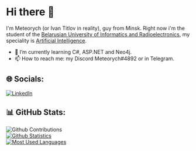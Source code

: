 # Hi there 👋

I'm Meteorych (or Ivan Titlov in reality), guy from Minsk. Right now i'm the student of the [Belarusian University of Informatics and Radioelectronics](https://www.bsuir.by/en/), my speciality is [Artificial Intelligence](https://www.bsuir.by/en/academic-department-of-intelligent-information-technologies).

- 🌱 I’m currently learning С#, ASP.NET and Neo4j.
- 📫 How to reach me: my Discord Meteorych#4892 or in Telegram.

## 🌐 Socials:

[![LinkedIn](https://img.shields.io/badge/LinkedIn-%230077B5.svg?logo=linkedin&logoColor=white)](https://www.linkedin.com/in/ivan-titlov-9b8127268/) 

## 📊 GitHub Stats:

![Github Contributions](https://github-readme-streak-stats.herokuapp.com/?user=Meteorych&theme=dark&include_all_commits)<br/>
[![Github Statistics](https://github-readme-stats.vercel.app/api?username=Meteorych)](https://github.com/Meteorych/github-readme-stats)<br>
[![Most Used Languages](https://github-readme-stats.vercel.app/api/top-langs/?username=Meteorych&exclude_repo=LOIS1Lab)](https://github.com/Meteorych/github-readme-stats)
